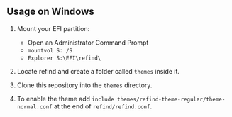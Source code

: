 ## Usage on Windows

1. Mount your EFI partition:

   - Open an Administrator Command Prompt
   - `mountvol S: /S`
   - `Explorer S:\EFI\refind\`

2. Locate refind and create a folder called `themes` inside it.

3. Clone this repository into the `themes` directory.

4. To enable the theme add `include themes/refind-theme-regular/theme-normal.conf` at the end of `refind/refind.conf`.
